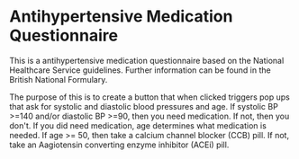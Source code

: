 # Antihypertensive Medication Questionnaire
This is a antihypertensive medication questionnaire based on the National Healthcare Service guidelines. Further information can be found in the British National Formulary.

The purpose of this is to create a button that when clicked triggers pop ups that ask for systolic and diastolic blood pressures and age. If systolic BP >=140 and/or diastolic BP >=90, then you need medication. If not, then you don't. If you did need medication, age determines what medication is needed. If age >= 50, then take a calcium channel blocker (CCB) pill. If not, take an Aagiotensin converting enzyme inhibitor (ACEi) pill.
